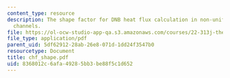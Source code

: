 ```yaml
---
content_type: resource
description: The shape factor for DNB heat flux calculation in non-uniform heated
  channels.
file: https://ol-ocw-studio-app-qa.s3.amazonaws.com/courses/22-313j-thermal-hydraulics-in-power-technology-spring-2007/8368012c6afa49285bb3be88f5c1d652_chf_shape.pdf
file_type: application/pdf
parent_uid: 5df62912-28ab-26e8-071d-1dd24f3547b0
resourcetype: Document
title: chf_shape.pdf
uid: 8368012c-6afa-4928-5bb3-be88f5c1d652
---
```

